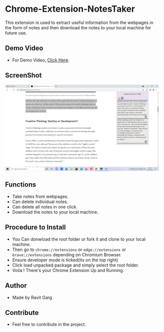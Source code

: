 # Chrome-Extension-NotesTaker

This extension is used to extract useful information from the webpages in the form of notes and then download the notes to your local machine for future use.


## Demo Video
- For Demo Video, [Click Here](https://youtu.be/PWAq1EMiMPM).

## ScreenShot
![](capture.png)

## Functions
- Take notes from webpages.
- Can delete individual notes.
- Can delete all notes in one click.
- Download the notes to your local machine.


## Procedure to Install
- You Can donwload the root folder or fork it and clone to your local machine.
- Then go to ``chrome://extensions`` or ``edge://extensions`` or ``brave://extensions`` depending on Chromium Browser.
- Ensure developer mode is ticked(its on the top right)
- Click load unpacked package and simply select the root folder.
- Voila ! There's your Chrome Extension Up and Running.

## Author
- Made by Ravit Garg

## Contribute
- Feel free to contribute in the project.
